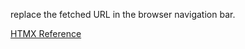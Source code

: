 replace the fetched URL in the browser navigation bar.

[HTMX Reference](https://htmx.org/attributes/hx-replace-url/)
